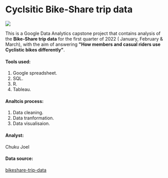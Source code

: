 # Cyclsitic Bike-Share trip data
![](https://encrypted-tbn3.gstatic.com/images?q=tbn:ANd9GcQQHyMoiaEdGQq5FU3yMeECDqa_eFO4bdvUK00VAjCMt9eMHSSa)

This is a Google Data Analytics capstone project that contains analysis of the **Bike-Share trip data** for the first quarter of 2022 ( January, February & March), with the aim of answering **"How members and casual riders use Cyclistic bikes differently"**.

#### Tools used:
1. Google spreadsheet.
2. SQL.
3. R.
4. Tableau.

#### Analtcis process:
1. Data cleaning.
2. Data tranformation.
3. Data visualisaion.

#### Analyst:
Chuku Joel

#### Data source:
[bikeshare-trip-data](https://divvy-tripdata.s3.amazonaws.com/index.html)
